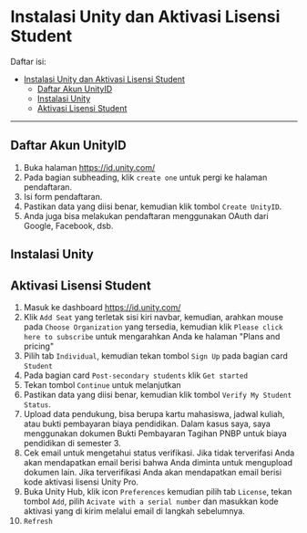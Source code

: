 # Instalasi Unity dan Aktivasi Lisensi Student

Daftar isi:
- [Instalasi Unity dan Aktivasi Lisensi Student](#instalasi-unity-dan-aktivasi-lisensi-student)
  - [Daftar Akun UnityID](#daftar-akun-unityid)
  - [Instalasi Unity](#instalasi-unity)
  - [Aktivasi Lisensi Student](#aktivasi-lisensi-student)
****
## Daftar Akun UnityID
1. Buka halaman https://id.unity.com/
2. Pada bagian subheading, klik `create one` untuk pergi ke halaman pendaftaran.
3. Isi form pendaftaran.
4. Pastikan data yang diisi benar, kemudian klik tombol `Create UnityID`.
5. Anda juga bisa melakukan pendaftaran menggunakan OAuth dari Google, Facebook, dsb.

## Instalasi Unity

## Aktivasi Lisensi Student
1. Masuk ke dashboard https://id.unity.com/
2. Klik `Add Seat` yang terletak sisi kiri navbar, kemudian, arahkan mouse pada `Choose Organization` yang tersedia, kemudian klik `Please click here to subscribe` untuk mengarahkan Anda ke halaman "Plans and pricing"
3. Pilih tab `Individual`, kemudian tekan tombol `Sign Up` pada bagian card `Student`
4. Pada bagian card `Post-secondary students` klik `Get started`
5. Tekan tombol `Continue` untuk melanjutkan
4. Pastikan data yang diisi benar, kemudian klik tombol `Verify My Student Status`.
5. Upload data pendukung, bisa berupa kartu mahasiswa, jadwal kuliah, atau bukti pembayaran biaya pendidikan. Dalam kasus saya, saya menggunakan dokumen Bukti Pembayaran Tagihan PNBP untuk biaya pendidikan di semester 3.
6. Cek email untuk mengetahui status verifikasi. Jika tidak terverifasi Anda akan mendapatkan email berisi bahwa Anda diminta untuk mengupload dokumen lain. Jika terverifikasi Anda akan mendapatkan email berisi kode aktivasi lisensi Unity Pro.
7. Buka Unity Hub, klik icon `Preferences` kemudian pilih tab `License`, tekan tombol `Add`, pilih `Acivate with a serial number` dan masukkan kode aktivasi yang di kirim melalui email di langkah sebelumnya.
8. `Refresh`

